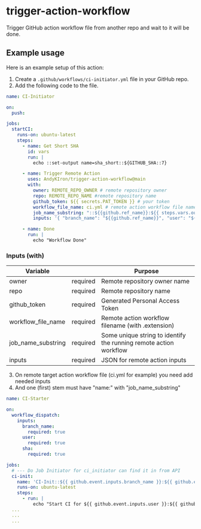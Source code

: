 # trigger-action-workflow
Trigger GitHub action workflow file from another repo and wait to it will be done.

## Example usage

Here is an example setup of this action:

1. Create a `.github/workflows/ci-initiator.yml` file in your GitHub repo.
2. Add the following code to the file.

```yml
name: CI-Initiator

on:
  push:

jobs:
  startCI:
    runs-on: ubuntu-latest
    steps:
      - name: Get Short SHA
        id: vars
        run: |
          echo ::set-output name=sha_short::${GITHUB_SHA::7}

      - name: Trigger Remote Action
        uses: AndyKIron/trigger-action-workflow@main
        with:
          owner: REMOTE_REPO_OWNER # remote repository owner
          repo: REMOTE_REPO_NAME #remote repository name
          github_token: ${{ secrets.PAT_TOKEN }} # your token
          workflow_file_name: ci.yml # remote action workflow file name
          job_name_substring: "::${{github.ref_name}}:${{ steps.vars.outputs.sha_short }}"
          inputs: '{ "branch_name": "${{github.ref_name}}", "user": "${{github.actor}}", "sha": "${{ steps.vars.outputs.sha_short }}"}'

      - name: Done
        run: |
          echo "Workflow Done"
```

### Inputs (with)

| Variable           |          | Purpose                                                           |
|--------------------|----------|-------------------------------------------------------------------|
| owner              | required | Remote repository owner name                                      |
| repo               | required | Remote repository name                                            |
| github_token       | required | Generated Personal Access Token                                   |
| workflow_file_name | required | Remote action workflow filename (with .extension)                 |
| job_name_substring | required | Some unique string to identify the running remote action workflow |
| inputs             | required | JSON for remote action inputs                                     |


3. On remote target action workflow file (ci.yml for example) you need add needed inputs
4. And one (first) stem must have "name:" with "job_name_substring"

```yml
name: CI-Starter

on:
  workflow_dispatch:
    inputs:
      branch_name:
        required: true
      user:
        required: true
      sha:
        required: true

jobs:
  # --- Do Job Initiator for ci_initiator can find it in from API
  ci-init:
    name: 'CI-Init::${{ github.event.inputs.branch_name }}:${{ github.event.inputs.sha }}'
    runs-on: ubuntu-latest
    steps:
      - run: |
          echo "Start CI for ${{ github.event.inputs.user }}:${{ github.event.inputs.branch_name }}:${{ github.event.inputs.sha }}"
  ...
  ...
  ...
```



